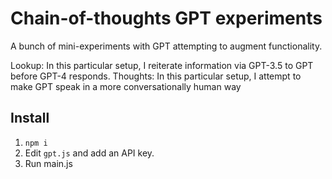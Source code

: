 # Chain-of-thoughts GPT experiments
A bunch of mini-experiments with GPT attempting to augment functionality.

Lookup: In this particular setup, I reiterate information via GPT-3.5 to GPT before GPT-4 responds.
Thoughts: In this particular setup, I attempt to make GPT speak in a more conversationally human way

## Install

1. `npm i`
2. Edit `gpt.js` and add an API key.
3. Run main.js

